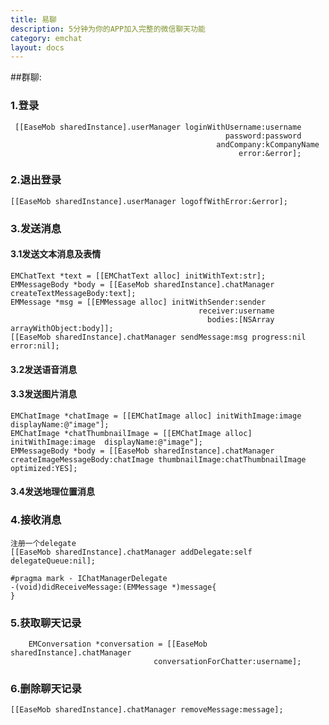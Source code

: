 ```yaml
---
title: 易聊
description: 5分钟为你的APP加入完整的微信聊天功能
category: emchat
layout: docs
---
```


##群聊:
### 1.登录
     [[EaseMob sharedInstance].userManager loginWithUsername:username
                                                    password:password
                                                  andCompany:kCompanyName
                                                       error:&error];


### 2.退出登录
	[[EaseMob sharedInstance].userManager logoffWithError:&error];

### 3.发送消息

#### 3.1发送文本消息及表情 
	EMChatText *text = [[EMChatText alloc] initWithText:str];
    EMMessageBody *body = [[EaseMob sharedInstance].chatManager createTextMessageBody:text];
    EMMessage *msg = [[EMMessage alloc] initWithSender:sender
                                              receiver:username
                                                bodies:[NSArray arrayWithObject:body]];
	[[EaseMob sharedInstance].chatManager sendMessage:msg progress:nil error:nil];


#### 3.2发送语音消息


#### 3.3发送图片消息

    EMChatImage *chatImage = [[EMChatImage alloc] initWithImage:image displayName:@"image"];
    EMChatImage *chatThumbnailImage = [[EMChatImage alloc] initWithImage:image 	displayName:@"image"];
    EMMessageBody *body = [[EaseMob sharedInstance].chatManager 	createImageMessageBody:chatImage thumbnailImage:chatThumbnailImage optimized:YES];



#### 3.4发送地理位置消息


### 4.接收消息
	注册一个delegate
	[[EaseMob sharedInstance].chatManager addDelegate:self 	delegateQueue:nil];
	
	#pragma mark - IChatManagerDelegate
	-(void)didReceiveMessage:(EMMessage *)message{
	}
	
### 5.获取聊天记录
	    EMConversation *conversation = [[EaseMob sharedInstance].chatManager
                                    conversationForChatter:username];
                                    
### 6.删除聊天记录
	[[EaseMob sharedInstance].chatManager removeMessage:message];


